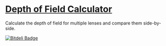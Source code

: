 # [Depth of Field Calculator](http://patik.com/depth-of-field/)

Calculate the depth of field for multiple lenses and compare them side-by-side.


[![Bitdeli Badge](https://d2weczhvl823v0.cloudfront.net/patik/depth-of-field/trend.png)](https://bitdeli.com/free "Bitdeli Badge")

